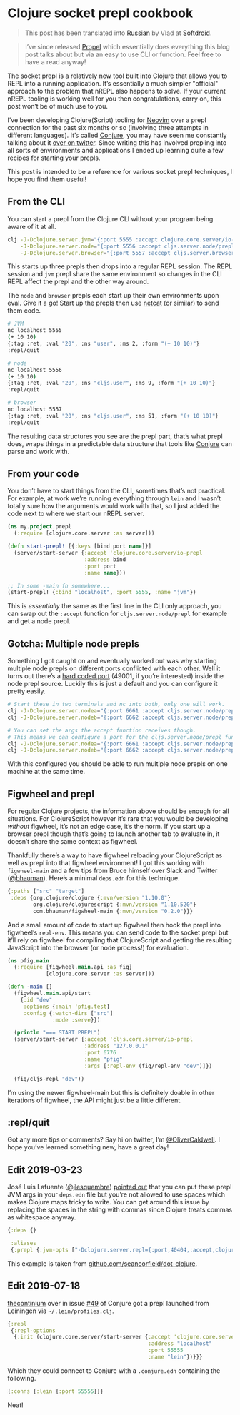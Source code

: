 # Clojure socket prepl cookbook

> This post has been translated into [Russian](https://web.archive.org/web/20201028075024/http://softdroid.net/povarennaya-kniga-clojure-socket-prepl) by Vlad at [Softdroid](https://web.archive.org/web/20201024055921/https://softdroid.net/).

> I’ve since released [Propel](https://github.com/Olical/propel) which essentially does everything this blog post talks about but via an easy to use CLI or function.
> Feel free to have a read anyway!

The socket prepl is a relatively new tool built into Clojure that allows you to REPL into a running application.
It’s essentially a much simpler "official" approach to the problem that nREPL also happens to solve.
If your current nREPL tooling is working well for you then congratulations, carry on, this post won’t be of much use to you.

I’ve been developing Clojure(Script) tooling for [Neovim](https://neovim.io/) over a prepl connection for the past six months or so (involving three attempts in different languages).
It’s called [Conjure](https://github.com/Olical/conjure), you may have seen me constantly talking about it [over on twitter](https://twitter.com/OliverCaldwell).
Since writing this has involved prepling into all sorts of environments and applications I ended up learning quite a few recipes for starting your prepls.

This post is intended to be a reference for various socket prepl techniques, I hope you find them useful!

## From the CLI

You can start a prepl from the Clojure CLI without your program being aware of it at all.

```bash
clj -J-Dclojure.server.jvm="{:port 5555 :accept clojure.core.server/io-prepl}" \
    -J-Dclojure.server.node="{:port 5556 :accept cljs.server.node/prepl}" \
    -J-Dclojure.server.browser="{:port 5557 :accept cljs.server.browser/prepl}"
```

This starts up three prepls then drops into a regular REPL session.
The REPL session and `jvm` prepl share the same environment so changes in the CLI REPL affect the prepl and the other way around.

The `node` and `browser` prepls each start up their own environments upon eval.
Give it a go!
Start up the prepls then use [netcat](https://en.wikipedia.org/wiki/Netcat) (or similar) to send them code.

```bash
# JVM
nc localhost 5555
(+ 10 10)
{:tag :ret, :val "20", :ns "user", :ms 2, :form "(+ 10 10)"}
:repl/quit

# node
nc localhost 5556
(+ 10 10)
{:tag :ret, :val "20", :ns "cljs.user", :ms 9, :form "(+ 10 10)"}
:repl/quit

# browser
nc localhost 5557
{:tag :ret, :val "20", :ns "cljs.user", :ms 51, :form "(+ 10 10)"}
:repl/quit
```

The resulting data structures you see are the prepl part, that’s what prepl does, wraps things in a predictable data structure that tools like [Conjure](https://github.com/Olical/conjure) can parse and work with.

## From your code

You don’t have to start things from the CLI, sometimes that’s not practical.
For example, at work we’re running everything through `lein` and I wasn’t totally sure how the arguments would work with that, so I just added the code next to where we start our nREPL server.

```clojure
(ns my.project.prepl
  (:require [clojure.core.server :as server]))

(defn start-prepl! [{:keys [bind port name]}]
  (server/start-server {:accept 'clojure.core.server/io-prepl
                        :address bind
                        :port port
                        :name name}))

;; In some -main fn somewhere...
(start-prepl! {:bind "localhost", :port 5555, :name "jvm"})
```

This is _essentially_ the same as the first line in the CLI only approach, you can swap out the `:accept` function for `cljs.server.node/prepl` for example and get a node prepl.

## Gotcha: Multiple node prepls

Something I got caught on and eventually worked out was why starting multiple node prepls on different ports conflicted with each other.
Well it turns out there’s a [hard coded port](https://github.com/clojure/clojurescript/blob/230e46aee2c9b76e426e85865ab8930c4c26e14f/src/main/clojure/cljs/server/node.clj#L27) (49001, if you’re interested) inside the node prepl source.
Luckily this is just a default and you can configure it pretty easily.

```bash
# Start these in two terminals and nc into both, only one will work.
clj -J-Dclojure.server.nodea="{:port 6661 :accept cljs.server.node/prepl}"
clj -J-Dclojure.server.nodeb="{:port 6662 :accept cljs.server.node/prepl}"

# You can set the args the accept function receives though.
# This means we can configure a port for the cljs.server.node/prepl function.
clj -J-Dclojure.server.nodea="{:port 6661 :accept cljs.server.node/prepl}"
clj -J-Dclojure.server.nodeb="{:port 6662 :accept cljs.server.node/prepl, :args [{:env-opts {:port 48000}}]}"
```

With this configured you should be able to run multiple node prepls on one machine at the same time.

## Figwheel and prepl

For regular Clojure projects, the information above should be enough for all situations.
For ClojureScript however it’s rare that you would be developing _without_ figwheel, it’s not an edge case, it’s the norm.
If you start up a browser prepl though that’s going to launch another tab to evaluate in, it doesn’t share the same context as figwheel.

Thankfully there’s a way to have figwheel reloading your ClojureScript as well as prepl into that figwheel environment!
I got this working with `figwheel-main` and a few tips from Bruce himself over Slack and Twitter ([@bhauman](https://twitter.com/bhauman)).
Here’s a minimal `deps.edn` for this technique.

```clojure
{:paths ["src" "target"]
 :deps {org.clojure/clojure {:mvn/version "1.10.0"}
        org.clojure/clojurescript {:mvn/version "1.10.520"}
        com.bhauman/figwheel-main {:mvn/version "0.2.0"}}}
```

And a small amount of code to start up figwheel then hook the prepl into figwheel’s `repl-env`.
This means you can send code to the socket prepl but it’ll rely on figwheel for compiling that ClojureScript and getting the resulting JavaScript into the browser (or node process!) for evaluation.

```clojure
(ns pfig.main
  (:require [figwheel.main.api :as fig]
            [clojure.core.server :as server]))

(defn -main []
  (figwheel.main.api/start
    {:id "dev"
     :options {:main 'pfig.test}
     :config {:watch-dirs ["src"]
              :mode :serve}})

  (println "=== START PREPL")
  (server/start-server {:accept 'cljs.core.server/io-prepl
                        :address "127.0.0.1"
                        :port 6776
                        :name "pfig"
                        :args [:repl-env (fig/repl-env "dev")]})

  (fig/cljs-repl "dev"))
```

I’m using the newer figwheel-main but this is definitely doable in other iterations of figwheel, the API might just be a little different.

## :repl/quit

Got any more tips or comments?
Say hi on twitter, I’m [@OliverCaldwell](https://twitter.com/OliverCaldwell).
I hope you’ve learned something new, have a great day!

## Edit 2019-03-23

José Luis Lafuente ([@jlesquembre](https://twitter.com/jlesquembre)) [pointed out](https://twitter.com/jlesquembre/status/1109461402069225472) that you can put these prepl JVM args in your `deps.edn` file but you’re not allowed to use spaces which makes Clojure maps tricky to write.
You can get around this issue by replacing the spaces in the string with commas since Clojure treats commas as whitespace anyway.

```clojure
{:deps {}

 :aliases
 {:prepl {:jvm-opts ["-Dclojure.server.repl={:port,40404,:accept,clojure.core.server/io-prepl}"]}}}
```

This example is taken from [github.com/seancorfield/dot-clojure](https://github.com/seancorfield/dot-clojure/blob/c4a98f4a62b3caba92b1cd05b897eadad80e4a07/deps.edn#L55-L56).

## Edit 2019-07-18

[thecontinium](https://github.com/thecontinium) over in issue [#49](https://github.com/Olical/conjure/issues/49) of Conjure got a prepl launched from Leiningen via `~/.lein/profiles.clj`.

```clojure
{:repl
 {:repl-options
  {:init (clojure.core.server/start-server {:accept 'clojure.core.server/io-prepl
                                            :address "localhost"
                                            :port 55555
                                            :name "lein"})}}}
```

Which they could connect to Conjure with a `.conjure.edn` containing the following.

```clojure
{:conns {:lein {:port 55555}}}
```

Neat!
